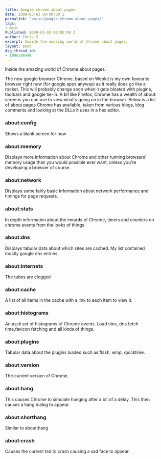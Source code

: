 ```yaml
---
title: Google chrome about pages
date: 2009-03-03 00:00:00 Z
permalink: "/misc/google-chrome-about-pages/"
tags:
- misc
Published: 2009-03-03 00:00:00 Z
author: Chris S
excerpt: Inside the amazing world of Chrome about pages.
layout: post
dsq_thread_id:
- 1096388448
---
```


Inside the amazing world of Chrome about pages.

The new google browser Chrome, based on Webkit is my own favourite browser right now (for google apps anyway) as it really does go like a rocket. This will probably change soon when it gets bloated with plugins, toolbars and google tie-in. A bit like Firefox, Chrome has a wealth of about: screens you can use to view what's going on in the browser. Below is a list of about pages Chrome has available, taken from various blogs, blog comments and looking at the DLLs it uses in a hex editor.

<!--more-->

### about:config

Shows a blank screen for now

### about:memory

Displays more information about Chrome and other running browsers' memory usage than you would possible ever want, unless you're developing a browser of course.

### about:network

Displays some fairly basic information about network performance and timings for page requests.

### about:stats

In depth information about the innards of Chrome, timers and counters on chrome events from the looks of things.

### about:dns

Displays tabular data about which sites are cached. My list contained mostly google dns entries.

### about:internets

The tubes are clogged

### about:cache

A list of all items in the cache with a link to each item to view it.

### about:histograms

An ascii set of histograms of Chrome events. Load time, dns fetch time,favicon fetching and all kinds of things.

### about:plugins

Tabular data about the plugins loaded such as flash, wmp, quicktime.

### about:version

The current version of Chrome.

### about:hang

This causes Chrome to simulate hanging after a bit of a delay. This then causes a hang dialog to appear.

### about:shorthang

Similar to about:hang

### about:crash

Causes the current tab to crash causing a sad face to appear.